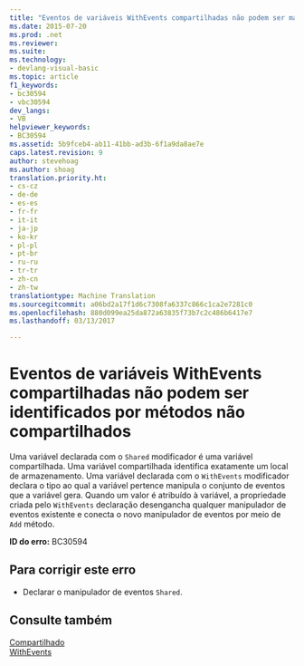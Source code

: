 ```yaml
---
title: "Eventos de variáveis WithEvents compartilhadas não podem ser manipuladas por métodos não compartilhados | Documentos do Microsoft"
ms.date: 2015-07-20
ms.prod: .net
ms.reviewer: 
ms.suite: 
ms.technology:
- devlang-visual-basic
ms.topic: article
f1_keywords:
- bc30594
- vbc30594
dev_langs:
- VB
helpviewer_keywords:
- BC30594
ms.assetid: 5b9fceb4-ab11-41bb-ad3b-6f1a9da8ae7e
caps.latest.revision: 9
author: stevehoag
ms.author: shoag
translation.priority.ht:
- cs-cz
- de-de
- es-es
- fr-fr
- it-it
- ja-jp
- ko-kr
- pl-pl
- pt-br
- ru-ru
- tr-tr
- zh-cn
- zh-tw
translationtype: Machine Translation
ms.sourcegitcommit: a06bd2a17f1d6c7308fa6337c866c1ca2e7281c0
ms.openlocfilehash: 880d099ea25da872a63835f73b7c2c486b6417e7
ms.lasthandoff: 03/13/2017

---
```

# <a name="events-of-shared-withevents-variables-cannot-be-handled-by-non-shared-methods"></a>Eventos de variáveis WithEvents compartilhadas não podem ser identificados por métodos não compartilhados
Uma variável declarada com o `Shared` modificador é uma variável compartilhada. Uma variável compartilhada identifica exatamente um local de armazenamento. Uma variável declarada com o `WithEvents` modificador declara o tipo ao qual a variável pertence manipula o conjunto de eventos que a variável gera. Quando um valor é atribuído à variável, a propriedade criada pelo `WithEvents` declaração desengancha qualquer manipulador de eventos existente e conecta o novo manipulador de eventos por meio de `Add` método.  
  
 **ID do erro:** BC30594  
  
## <a name="to-correct-this-error"></a>Para corrigir este erro  
  
-   Declarar o manipulador de eventos `Shared`.  
  
## <a name="see-also"></a>Consulte também  
 [Compartilhado](../../../visual-basic/language-reference/modifiers/shared.md)   
 [WithEvents](../../../visual-basic/language-reference/modifiers/withevents.md)
